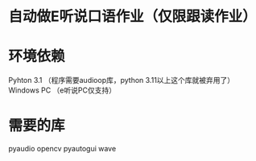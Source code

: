 # 自动做E听说口语作业（仅限跟读作业）
 # 环境依赖
   Pyhton 3.1 （程序需要audioop库，python 3.11以上这个库就被弃用了）
  Windows PC （e听说PC仅支持）
 # 需要的库
   pyaudio
   opencv
   pyautogui
   wave  
